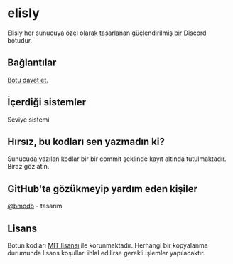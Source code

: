 # elisly
Elisly her sunucuya özel olarak tasarlanan güçlendirilmiş bir Discord botudur.

## Bağlantılar
[Botu davet et.](https://discord.com/oauth2/authorize?client_id=808007997044293662&permissions=8&scope=bot)

## İçerdiği sistemler
Seviye sistemi

## Hırsız, bu kodları sen yazmadın ki?
Sunucuda yazılan kodlar bir bir commit şeklinde kayıt altında tutulmaktadır. Biraz göz atın.

## GitHub'ta gözükmeyip yardım eden kişiler
[@bmodb](https://github.com/bmodb) - tasarım

## Lisans
Botun kodları [MIT lisansı](https://github.com/acarkh/elisly/blob/main/LICENSE) ile korunmaktadır. Herhangi bir kopyalanma durumunda lisans koşulları ihlal edilirse gerekli işlemler yapılacaktır.
